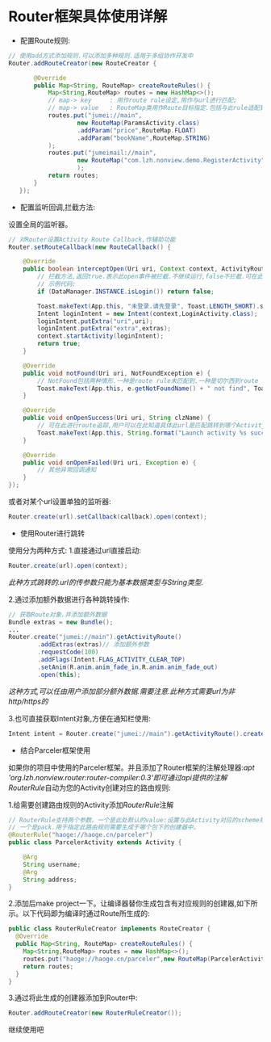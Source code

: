 # Router框架具体使用详解

- 配置Route规则:

```java
// 使用add方式添加规则.可以添加多种规则.适用于多组协作开发中
Router.addRouteCreator(new RouteCreator {

       @Override
       public Map<String, RouteMap> createRouteRules() {
           Map<String,RouteMap> routes = new HashMap<>();
           // map-> key     : 用作route rule设定,用作与url进行匹配;
           // map-> value   : RouteMap类用作Route目标指定.包括与此rule适配到的需要跳转的Activity类名.需要传的参数类型
           routes.put("jumei://main",
                   new RouteMap(ParamsActivity.class)
                   .addParam("price",RouteMap.FLOAT)
                   .addParam("bookName",RouteMap.STRING)
           );
           routes.put("jumeimail://main",
                   new RouteMap("com.lzh.nonview.demo.RegisterActivity")
                   );
           return routes;
       }
   });
```

- 配置监听回调,拦截方法:

设置全局的监听器。
```java
// 对Router设置Activity Route Callback,作辅助功能
Router.setRouteCallback(new RouteCallback() {

    @Override
    public boolean interceptOpen(Uri uri, Context context, ActivityRouteBundleExtras extras) {
        // 拦截方法,返回true.表示此open事件被拦截.不继续运行,false不拦截.可在此进行登录状态判断等
        // 示例代码:
        if (DataManager.INSTANCE.isLogin()) return false;

        Toast.makeText(App.this, "未登录.请先登录", Toast.LENGTH_SHORT).show();
        Intent loginIntent = new Intent(context,LoginActivity.class);
        loginIntent.putExtra("uri",uri);
        loginIntent.putExtra("extra",extras);
        context.startActivity(loginIntent);
        return true;
    }

    @Override
    public void notFound(Uri uri, NotFoundException e) {
        // NotFound包括两种情形.一种是route rule未匹配到.一种是切尔西到route rule后,匹配的Activity不存在.
        Toast.makeText(App.this, e.getNotFoundName() + " not find", Toast.LENGTH_SHORT).show();
    }

    @Override
    public void onOpenSuccess(Uri uri, String clzName) {
        // 可在此进行route追踪,用户可以在此知道具体此url是匹配跳转到哪个Activity中
        Toast.makeText(App.this, String.format("Launch activity %s success",clzName), Toast.LENGTH_SHORT).show();
    }

    @Override
    public void onOpenFailed(Uri uri, Exception e) {
        // 其他异常回调通知
    }
});
```
或者对某个url设置单独的监听器:
```java
Router.create(url).setCallback(callback).open(context);
```

- 使用Router进行跳转

使用分为两种方式:
1.直接通过url直接启动:

```java
Router.create(url).open(context);
```

*此种方式跳转的.url的传参数只能为基本数据类型与String类型.*

2.通过添加额外数据进行各种跳转操作:

```java
// 获取Route对象.并添加额外数据
Bundle extras = new Bundle();
...
Router.create("jumei://main").getActivityRoute()
        .addExtras(extras)// 添加额外参数
        .requestCode(100)
        .addFlags(Intent.FLAG_ACTIVITY_CLEAR_TOP)
        .setAnim(R.anim.anim_fade_in,R.anim.anim_fade_out)
        .open(this);
```

*这种方式,可以任由用户添加部分额外数据.需要注意.此种方式需要url为非http/https的*

3.也可直接获取Intent对象,方便在通知栏使用:

```java
Intent intent = Router.create("jumei://main").getActivityRoute().createIntent(context);
```

- 结合Parceler框架使用

如果你的项目中使用的Parceler框架。并且添加了Router框架的注解处理器:*apt 'org.lzh.nonview.router:router-compiler:0.3'*即可通过api提供的注解*RouterRule*自动为您的Activity创建对应的路由规则:

1.给需要创建路由规则的Activity添加*RouterRule*注解

```java
// RouterRule支持两个参数。一个是此处默认的value:设置与此Activity对应的scheme规则。
// 一个是pack.用于指定此路由规则需要生成于哪个包下的创建器中。
@RouterRule("haoge://haoge.cn/parceler")
public class ParcelerActivity extends Activity {

    @Arg
    String username;
    @Arg
    String address;
}
```

2.添加后make project一下。让编译器替你生成包含有对应规则的创建器,如下所示。以下代码即为编译时通过Route所生成的:

```java
public class RouterRuleCreator implements RouteCreator {
  @Override
  public Map<String, RouteMap> createRouteRules() {
    Map<String,RouteMap> routes = new HashMap<>();
    routes.put("haoge://haoge.cn/parceler",new RouteMap(ParcelerActivity.class).addParam("address",RouteMap.STRING).addParam("username",RouteMap.STRING));;
    return routes;
  }
}
```

3.通过将此生成的创建器添加到Router中:

```java
Router.addRouteCreator(new RouterRuleCreator());
```

继续使用吧
